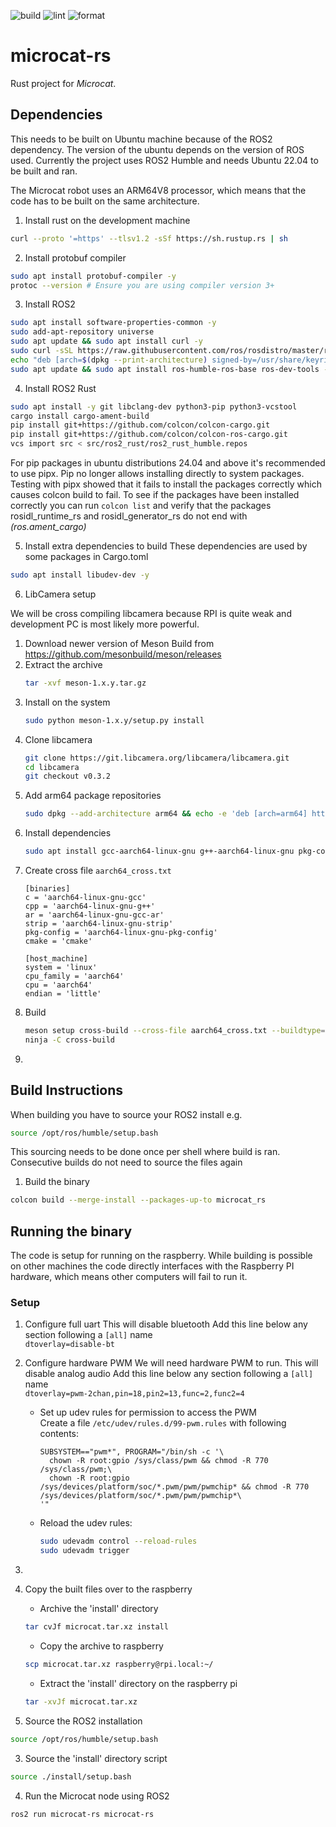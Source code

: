 ![build](https://github.com/miloom/microcat-rs/actions/workflows/build.yml/badge.svg) ![lint](https://github.com/miloom/microcat-rs/actions/workflows/lint.yml/badge.svg) ![format](https://github.com/miloom/microcat-rs/actions/workflows/format.yml/badge.svg)

microcat-rs
===========

Rust project for _Microcat_.

## Dependencies

This needs to be built on Ubuntu machine because of the ROS2 dependency. The version of the ubuntu depends on the
version of ROS used. Currently the project uses ROS2 Humble and needs Ubuntu 22.04 to be built and ran.

The Microcat robot uses an ARM64V8 processor, which means that the code has to be built on the same architecture.

1. Install rust on the development machine

```bash
curl --proto '=https' --tlsv1.2 -sSf https://sh.rustup.rs | sh
```

2. Install protobuf compiler

```bash
sudo apt install protobuf-compiler -y
protoc --version # Ensure you are using compiler version 3+
```

3. Install ROS2

```bash
sudo apt install software-properties-common -y
sudo add-apt-repository universe
sudo apt update && sudo apt install curl -y
sudo curl -sSL https://raw.githubusercontent.com/ros/rosdistro/master/ros.key -o /usr/share/keyrings/ros-archive-keyring.gpg
echo "deb [arch=$(dpkg --print-architecture) signed-by=/usr/share/keyrings/ros-archive-keyring.gpg] http://packages.ros.org/ros2/ubuntu $(. /etc/os-release && echo $UBUNTU_CODENAME) main" | sudo tee /etc/apt/sources.list.d/ros2.list > /dev/null
sudo apt update && sudo apt install ros-humble-ros-base ros-dev-tools -y
```

4. Install ROS2 Rust

```bash
sudo apt install -y git libclang-dev python3-pip python3-vcstool
cargo install cargo-ament-build
pip install git+https://github.com/colcon/colcon-cargo.git
pip install git+https://github.com/colcon/colcon-ros-cargo.git
vcs import src < src/ros2_rust/ros2_rust_humble.repos
```

For pip packages in ubuntu distributions 24.04 and above it's recommended to use pipx.
Pip no longer allows installing directly to system packages.
Testing with pipx showed that it fails to install the packages correctly which causes colcon build to fail.
To see if the packages have been installed correctly you can run ```colcon list``` and verify that the packages
rosidl_runtime_rs and rosidl_generator_rs do not end with *(ros.ament_cargo)*

5. Install extra dependencies to build
   These dependencies are used by some packages in Cargo.toml

```bash
sudo apt install libudev-dev -y
```

6. LibCamera setup

We will be cross compiling libcamera because RPI is quite weak and development PC is most likely more powerful.

1. Download newer version of Meson Build from https://github.com/mesonbuild/meson/releases
2. Extract the archive
    ```bash
    tar -xvf meson-1.x.y.tar.gz
    ```
3. Install on the system
    ```bash
    sudo python meson-1.x.y/setup.py install
    ```
4. Clone libcamera
    ```bash
    git clone https://git.libcamera.org/libcamera/libcamera.git
    cd libcamera
    git checkout v0.3.2
    ```
5. Add arm64 package repositories
    ```bash
    sudo dpkg --add-architecture arm64 && echo -e 'deb [arch=arm64] http://ports.ubuntu.com/ubuntu-ports jammy main restricted universe multiverse\ndeb [arch=arm64] http://ports.ubuntu.com/ubuntu-ports jammy-updates main restricted universe multiverse\ndeb [arch=arm64] http://ports.ubuntu.com/ubuntu-ports jammy-security main restricted universe multiverse' | sudo tee /etc/apt/sources.list.d/ubuntu-ports-arm64.list > /dev/null && sudo apt update
    ```
6. Install dependencies
    ```bash
    sudo apt install gcc-aarch64-linux-gnu g++-aarch64-linux-gnu pkg-config ninja-build libyaml-dev:arm64 python3-yaml python3-ply python3-jinja2 openssl libudev-dev:arm64 libevent-dev libssl-dev:arm64 
    ```
7. Create cross file `aarch64_cross.txt`
    ```text
    [binaries]
    c = 'aarch64-linux-gnu-gcc'
    cpp = 'aarch64-linux-gnu-g++'
    ar = 'aarch64-linux-gnu-gcc-ar'
    strip = 'aarch64-linux-gnu-strip'
    pkg-config = 'aarch64-linux-gnu-pkg-config'
    cmake = 'cmake'
    
    [host_machine]
    system = 'linux'
    cpu_family = 'aarch64'
    cpu = 'aarch64'
    endian = 'little'
    ```
8. Build
   ```bash
   meson setup cross-build --cross-file aarch64_cross.txt --buildtype=release
   ninja -C cross-build 
   ```
8.

## Build Instructions

When building you have to source your ROS2 install
e.g.

```bash 
source /opt/ros/humble/setup.bash
```

This sourcing needs to be done once per shell where build is ran. Consecutive builds do not need to source the files
again

1. Build the binary

```bash
colcon build --merge-install --packages-up-to microcat_rs
```

## Running the binary

The code is setup for running on the raspberry. While building is possible on other machines the code directly
interfaces with the Raspberry PI hardware, which means other computers will fail to run it.

### Setup

1. Configure full uart
   This will disable bluetooth
   Add this line below any section following a `[all]` name  
   `dtoverlay=disable-bt`
2. Configure hardware PWM
   We will need hardware PWM to run.
   This will disable analog audio
   Add this line below any section following a `[all]` name  
   `dtoverlay=pwm-2chan,pin=18,pin2=13,func=2,func2=4`
    * Set up udev rules for permission to access the PWM  
      Create a file `/etc/udev/rules.d/99-pwm.rules` with following contents:
      ```
      SUBSYSTEM=="pwm*", PROGRAM="/bin/sh -c '\
        chown -R root:gpio /sys/class/pwm && chmod -R 770 /sys/class/pwm;\
        chown -R root:gpio /sys/devices/platform/soc/*.pwm/pwm/pwmchip* && chmod -R 770 /sys/devices/platform/soc/*.pwm/pwm/pwmchip*\
      '"
      ```
    * Reload the udev rules:
      ```bash
      sudo udevadm control --reload-rules
      sudo udevadm trigger
      ```

3.


1. Copy the built files over to the raspberry
    - Archive the 'install' directory
    ```bash
    tar cvJf microcat.tar.xz install
    ```
    - Copy the archive to raspberry
    ```bash
    scp microcat.tar.xz raspberry@rpi.local:~/
    ```
    - Extract the 'install' directory on the raspberry pi
    ```bash
   tar -xvJf microcat.tar.xz
    ```
2. Source the ROS2 installation

```bash
source /opt/ros/humble/setup.bash
```

3. Source the 'install' directory script

```bash
source ./install/setup.bash
```

4. Run the Microcat node using ROS2

```bash
ros2 run microcat-rs microcat-rs
```

